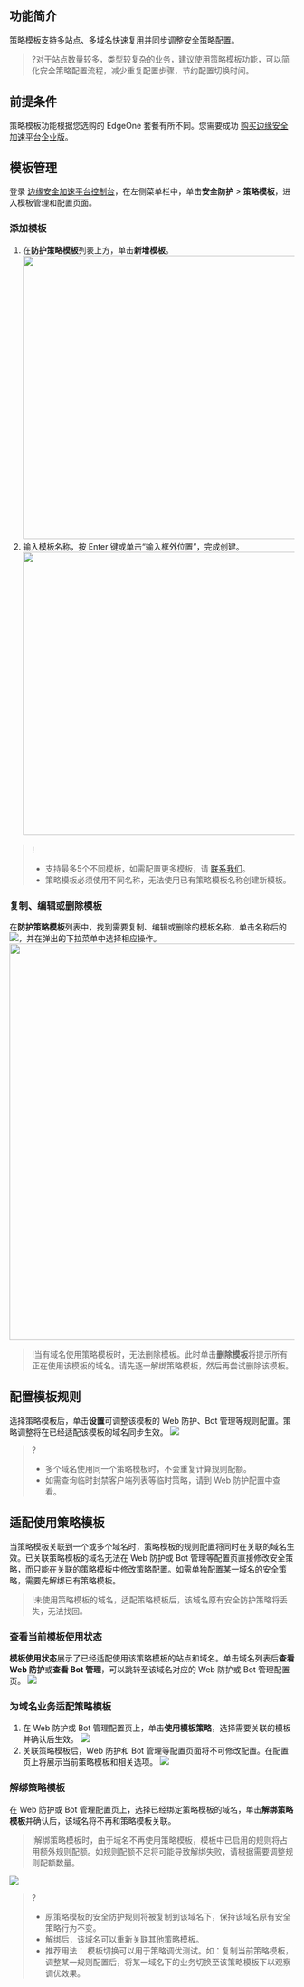 ## 功能简介
策略模板支持多站点、多域名快速复用并同步调整安全策略配置。

>?对于站点数量较多，类型较复杂的业务，建议使用策略模板功能，可以简化安全策略配置流程，减少重复配置步骤，节约配置切换时间。
>

## 前提条件 
策略模板功能根据您选购的 EdgeOne 套餐有所不同。您需要成功 [购买边缘安全加速平台企业版](https://cloud.tencent.com/document/product/1552/77380#edgeone-.E5.A5.97.E9.A4.90)。

## 模板管理
登录 [边缘安全加速平台控制台](https://console.cloud.tencent.com/edgeone)，在左侧菜单栏中，单击**安全防护** > **策略模板**，进入模板管理和配置页面。


### 添加模板
1. 在**防护策略模板**列表上方，单击**新增模板**。<br><img src="https://qcloudimg.tencent-cloud.cn/raw/eab549dfe7698e3647e68f4d315e9c6d.png" width=500px>
2. 输入模板名称，按 Enter 键或单击“输入框外位置”，完成创建。<br><img src="https://qcloudimg.tencent-cloud.cn/raw/cbf7a1f64381bbcf0629293112a7da92.png" width=500px>
>!
>- 支持最多5个不同模板，如需配置更多模板，请  [联系我们](https://cloud.tencent.com/online-service)。
>- 策略模板必须使用不同名称，无法使用已有策略模板名称创建新模板。
>

### 复制、编辑或删除模板
在**防护策略模板**列表中，找到需要复制、编辑或删除的模板名称，单击名称后的![](https://qcloudimg.tencent-cloud.cn/raw/c817b521a665b7a2987a9f691e0d6b00.png)，并在弹出的下拉菜单中选择相应操作。<br><img src="https://qcloudimg.tencent-cloud.cn/raw/7c2cf02f6e0cdf8f0bd1cadb85daad3e.png" width=700px>
>!当有域名使用策略模板时，无法删除模板。此时单击**删除模板**将提示所有正在使用该模板的域名。请先逐一解绑策略模板，然后再尝试删除该模板。
>

## 配置模板规则
选择策略模板后，单击**设置**可调整该模板的 Web 防护、Bot 管理等规则配置。策略调整将在已经适配该模板的域名同步生效。
![](https://qcloudimg.tencent-cloud.cn/raw/852eab97abe11e90137aad939a0adbcb.png)

>?
>- 多个域名使用同一个策略模板时，不会重复计算规则配额。
>- 如需查询临时封禁客户端列表等临时策略，请到 Web 防护配置中查看。
>

## 适配使用策略模板
当策略模板关联到一个或多个域名时，策略模板的规则配置将同时在关联的域名生效。已关联策略模板的域名无法在 Web 防护或 Bot 管理等配置页直接修改安全策略，而只能在关联的策略模板中修改策略配置。如需单独配置某一域名的安全策略，需要先解绑已有策略模板。
>!未使用策略模板的域名，适配策略模板后，该域名原有安全防护策略将丢失，无法找回。
>

### 查看当前模板使用状态
**模板使用状态**展示了已经适配使用该策略模板的站点和域名。单击域名列表后**查看 Web 防护**或**查看 Bot 管理**，可以跳转至该域名对应的 Web 防护或 Bot 管理配置页。
![](https://qcloudimg.tencent-cloud.cn/raw/770d0d175e23e5a4cbb01bc268a9ee45.png)


### 为域名业务适配策略模板
1. 在 Web 防护或 Bot 管理配置页上，单击**使用模板策略**，选择需要关联的模板并确认后生效。
![](https://qcloudimg.tencent-cloud.cn/raw/c78e209e942cd7837a8f736c89b443a9.png)
2. 关联策略模板后，Web 防护和 Bot 管理等配置页面将不可修改配置。在配置页上将展示当前策略模板和相关选项。
![](https://qcloudimg.tencent-cloud.cn/raw/f0bc1726eba8e01858a8641c449ff449.png)

### 解绑策略模板
在 Web 防护或 Bot 管理配置页上，选择已经绑定策略模板的域名，单击**解绑策略模板**并确认后，该域名将不再和策略模板关联。
>!解绑策略模板时，由于域名不再使用策略模板，模板中已启用的规则将占用额外规则配额。如规则配额不足将可能导致解绑失败，请根据需要调整规则配额数量。
>
![](https://qcloudimg.tencent-cloud.cn/raw/68d526093b26359f7eb6b039d6e8bfbe.png)
>?
>- 原策略模板的安全防护规则将被复制到该域名下，保持该域名原有安全策略行为不变。
>- 解绑后，该域名可以重新关联其他策略模板。
>- 推荐用法：
>模板切换可以用于策略调优测试。如：复制当前策略模板，调整某一规则配置后，将某一域名下的业务切换至该策略模板下以观察调优效果。
>
